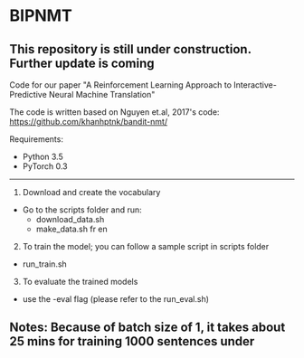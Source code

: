 # BIPNMT

## This repository is still under construction. Further update is coming

Code for our paper "A Reinforcement Learning Approach to Interactive-Predictive Neural Machine Translation"

The code is written based on Nguyen et.al, 2017's code:
https://github.com/khanhptnk/bandit-nmt/

Requirements:  
* Python 3.5
* PyTorch 0.3
------
1. Download and create the vocabulary
* Go to the scripts folder and run:
  * download_data.sh
  * make_data.sh fr en
2. To train the model; you can follow a sample script in scripts folder
* run_train.sh
3. To evaluate the trained models
* use the -eval flag (please refer to the run_eval.sh)

## Notes: Because of batch size of 1, it takes about 25 mins for training 1000 sentences under
